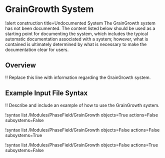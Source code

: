 # GrainGrowth System

!alert construction title=Undocumented System
The GrainGrowth system has not been documented. The content listed below should be used as a starting
point for documenting the system, which includes the typical automatic documentation associated with
a system; however, what is contained is ultimately determined by what is necessary to make the
documentation clear for users.

## Overview

!! Replace this line with information regarding the GrainGrowth system.

## Example Input File Syntax

!! Describe and include an example of how to use the GrainGrowth system.

!syntax list /Modules/PhaseField/GrainGrowth objects=True actions=False subsystems=False

!syntax list /Modules/PhaseField/GrainGrowth objects=False actions=False subsystems=True

!syntax list /Modules/PhaseField/GrainGrowth objects=False actions=True subsystems=False
